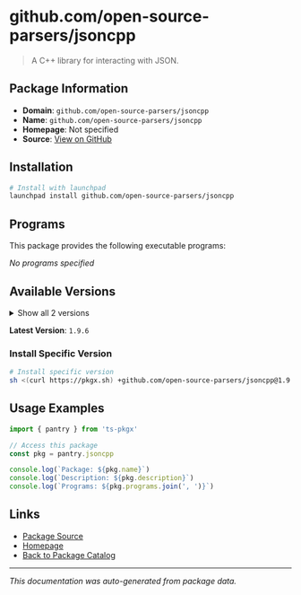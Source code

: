 # github.com/open-source-parsers/jsoncpp

> A C++ library for interacting with JSON.

## Package Information

- **Domain**: `github.com/open-source-parsers/jsoncpp`
- **Name**: `github.com/open-source-parsers/jsoncpp`
- **Homepage**: Not specified
- **Source**: [View on GitHub](https://github.com/pkgxdev/pantry/tree/main/projects/github.com/open-source-parsers/jsoncpp/package.yml)

## Installation

```bash
# Install with launchpad
launchpad install github.com/open-source-parsers/jsoncpp
```

## Programs

This package provides the following executable programs:

*No programs specified*

## Available Versions

<details>
<summary>Show all 2 versions</summary>

- `1.9.6`, `1.9.5`

</details>

**Latest Version**: `1.9.6`

### Install Specific Version

```bash
# Install specific version
sh <(curl https://pkgx.sh) +github.com/open-source-parsers/jsoncpp@1.9.6 -- $SHELL -i
```

## Usage Examples

```typescript
import { pantry } from 'ts-pkgx'

// Access this package
const pkg = pantry.jsoncpp

console.log(`Package: ${pkg.name}`)
console.log(`Description: ${pkg.description}`)
console.log(`Programs: ${pkg.programs.join(', ')}`)
```

## Links

- [Package Source](https://github.com/pkgxdev/pantry/tree/main/projects/github.com/open-source-parsers/jsoncpp/package.yml)
- [Homepage](#)
- [Back to Package Catalog](../../../package-catalog.md)

---

*This documentation was auto-generated from package data.*
